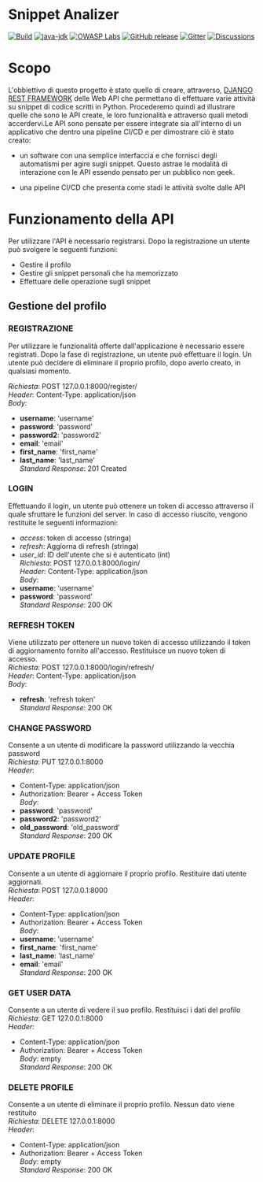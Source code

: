 # Snippet Analizer

[![Build](https://github.com/WebGoat/WebGoat/actions/workflows/build.yml/badge.svg?branch=develop)](https://github.com/WebGoat/WebGoat/actions/workflows/build.yml)
[![java-jdk](https://img.shields.io/badge/java%20jdk-17-green.svg)](https://jdk.java.net/)
[![OWASP Labs](https://img.shields.io/badge/OWASP-Lab%20project-f7b73c.svg)](https://owasp.org/projects/)
[![GitHub release](https://img.shields.io/github/release/WebGoat/WebGoat.svg)](https://github.com/WebGoat/WebGoat/releases/latest)
[![Gitter](https://badges.gitter.im/OWASPWebGoat/community.svg)](https://gitter.im/OWASPWebGoat/community?utm_source=badge&utm_medium=badge&utm_campaign=pr-badge)
[![Discussions](https://img.shields.io/github/discussions/WebGoat/WebGoat)](https://github.com/WebGoat/WebGoat/discussions)

# Scopo

L'obbiettivo di questo progetto è stato quello di creare, attraverso, [DJANGO REST FRAMEWORK](https://www.django-rest-framework.org/) delle Web API che permettano di effettuare varie attività su snippet di codice scritti in Python. Procederemo quindi
ad illustrare quelle che sono le API create, le loro funzionalità e attraverso quali metodi accerdervi.Le API sono pensate per
essere integrate sia all'interno di un applicativo che dentro una pipeline CI/CD e per dimostrare ciò è stato creato:

 - un software con una semplice interfaccia e che fornisci degli automatismi per agire sugli snippet. Questo
  astrae le modalità di interazione con le API essendo pensato per un pubblico non geek.

- una pipeline CI/CD che presenta come stadi le attività svolte dalle API

# Funzionamento della API

Per utilizzare l'API è necessario registrarsi. Dopo la registrazione un utente può svolgere le seguenti funzioni:
- Gestire il profilo
- Gestire gli snippet personali che ha memorizzato
- Effettuare delle operazione sugli snippet

## Gestione del profilo

### REGISTRAZIONE
Per utilizzare le funzionalità offerte dall'applicazione è necessario essere registrati. Dopo la fase di registrazione, un utente può effettuare il login. Un utente può decidere di eliminare il proprio profilo, dopo averlo creato, in qualsiasi momento.

*Richiesta*: POST 127.0.0.1:8000/register/  
*Header*: Content-Type: application/json    
*Body*:  
- **username**: 'username'
- **password**: 'password'
- **password2**: 'password2'
- **email**: 'email'
- **first_name**: 'first_name'
- **last_name**: 'last_name'<br/>
*Standard Response*: 201 Created

### LOGIN
Effettuando il login, un utente può ottenere un token di accesso attraverso il quale sfruttare le funzioni del server.
In caso di accesso riuscito, vengono restituite le seguenti informazioni:
  - *access*: token di accesso (stringa)
  - *refresh*: Aggiorna di refresh (stringa)
  - *user_id*: ID dell'utente che si è autenticato (int)<br/>
*Richiesta*: POST 127.0.0.1:8000/login/<br/>
*Header*: Content-Type: application/json<br/>
*Body*:
- **username**: 'username'
- **password**: 'password'<br/>
*Standard Response*: 200 OK

### REFRESH TOKEN
Viene utilizzato per ottenere un nuovo token di accesso utilizzando il token di aggiornamento fornito all'accesso. Restituisce un nuovo token di accesso.<br/>
*Richiesta*: POST 127.0.0.1:8000/login/refresh/<br/>
*Header*: Content-Type: application/json<br/>
*Body*:
- **refresh**: 'refresh token'<br/>
*Standard Response*: 200 OK

### CHANGE PASSWORD
Consente a un utente di modificare la password utilizzando la vecchia password<br/>
*Richiesta*: PUT 127.0.0.1:8000<br/>
*Header*:
- Content-Type: application/json  
- Authorization: Bearer + Access Token<br/>
*Body*:  
- **password**: 'password'
- **password2**: 'password2'
- **old_password**: 'old_password'<br/>
*Standard Response*: 200 OK

### UPDATE PROFILE
Consente a un utente di aggiornare il proprio profilo. Restituire dati utente aggiornati.<br/>
*Richiesta*: POST 127.0.0.1:8000<br/>
*Header*:
- Content-Type: application/json  
- Authorization: Bearer + Access Token<br/>
*Body*:  
- **username**: 'username'
- **first_name**: 'first_name'
- **last_name**: 'last_name'
- **email**: 'email'<br/>
*Standard Response*: 200 OK

### GET USER DATA
Consente a un utente di vedere il suo profilo. Restituisci i dati del profilo<br/>
*Richiesta*: GET 127.0.0.1:8000<br/>
*Header*:
- Content-Type: application/json  
- Authorization: Bearer + Access Token<br/>
*Body*: empty<br/>
*Standard Response*: 200 OK

### DELETE PROFILE
Consente a un utente di eliminare il proprio profilo. Nessun dato viene restituito<br/>
*Richiesta*: DELETE 127.0.0.1:8000<br/>
*Header*:
- Content-Type: application/json  
- Authorization: Bearer + Access Token<br/>
*Body*: empty<br/>
*Standard Response*: 200 OK
